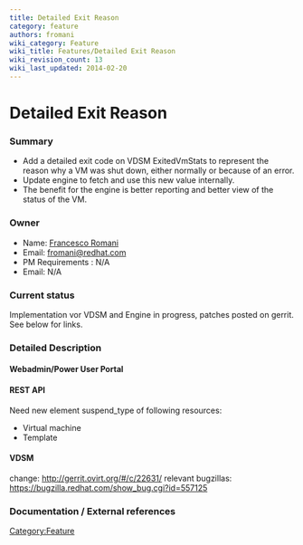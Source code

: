 ```yaml
---
title: Detailed Exit Reason
category: feature
authors: fromani
wiki_category: Feature
wiki_title: Features/Detailed Exit Reason
wiki_revision_count: 13
wiki_last_updated: 2014-02-20
---
```


# Detailed Exit Reason

### Summary

*   Add a detailed exit code on VDSM ExitedVmStats to represent the reason why a VM was shut down, either normally or because of an error.
*   Update engine to fetch and use this new value internally.
*   The benefit for the engine is better reporting and better view of the status of the VM.

### Owner

*   Name: [Francesco Romani](User:Fromani)
*   Email: <fromani@redhat.com>
*   PM Requirements : N/A
*   Email: N/A

### Current status

Implementation vor VDSM and Engine in progress, patches posted on gerrit. See below for links.

### Detailed Description

#### Webadmin/Power User Portal

#### REST API

Need new element suspend_type of following resources:

*   Virtual machine
*   Template

#### VDSM

change: <http://gerrit.ovirt.org/#/c/22631/> relevant bugzillas: <https://bugzilla.redhat.com/show_bug.cgi?id=557125>

### Documentation / External references

<Category:Feature>
